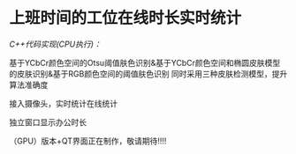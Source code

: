 # **上班时间的工位在线时长实时统计**
*C++代码实现(CPU执行)：*

基于YCbCr颜色空间的Otsu阈值肤色识别&基于YCbCr颜色空间和椭圆皮肤模型的皮肤识别&基于RGB颜色空间的阈值肤色识别
同时采用三种皮肤检测模型，提升算法准确度

接入摄像头，实时统计在线统计

独立窗口显示办公时长



（GPU）版本+QT界面正在制作，敬请期待!!!!
